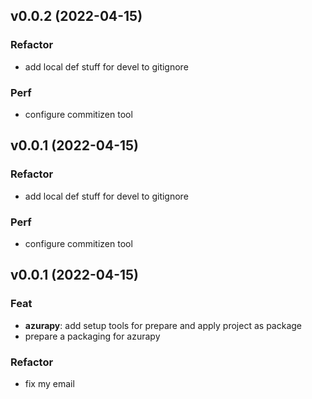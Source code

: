 ## v0.0.2 (2022-04-15)

### Refactor

- add local def stuff for devel to gitignore

### Perf

- configure commitizen tool

## v0.0.1 (2022-04-15)

### Refactor

- add local def stuff for devel to gitignore

### Perf

- configure commitizen tool

## v0.0.1 (2022-04-15)

### Feat

- **azurapy**: add setup tools for prepare and apply project as package
- prepare a packaging for azurapy

### Refactor

- fix my email
